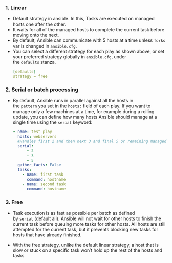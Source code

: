 ### 1. Linear
- Default strategy in ansible. In this, Tasks are executed on managed hosts one after the other.
- It waits for all of the managed hosts to complete the current task before moving onto the next.
- By default, Ansible can communicate with 5 hosts at a time unless `forks` var is changed in `ansible.cfg`.
- You can select a different strategy for each play as shown above, or set your preferred strategy globally in `ansible.cfg`, under the `defaults` stanza.
    ```yaml
    [defaults]
    strategy = free
    ```

### 2. Serial or batch processing
- By default, Ansible runs in parallel against all the hosts in the `pattern` you set in the `hosts:` field of each play. If you want to manage only a few machines at a time, for example during a rolling update, you can define how many hosts Ansible should manage at a single time using the `serial` keyword:
    ```yaml
    - name: test play
      hosts: webservers
      #Handles first 2 and then next 3 and final 5 or remaining managed hosts. If only one value is given, then it only handles x no of managed hosts at a time.
      serial: 
          - 2
          - 3
          - 5
      gather_facts: False
      tasks:
        - name: first task
          command: hostname
        - name: second task
          command: hostname
    ```

### 3. Free
 - Task execution is as fast as possible per batch as defined by `serial` (default all). Ansible will not wait for other hosts to finish the current task before queuing more tasks for other hosts. All hosts are still attempted for the current task, but it prevents blocking new tasks for hosts that have already finished.
    
- With the free strategy, unlike the default linear strategy, a host that is slow or stuck on a specific task won’t hold up the rest of the hosts and tasks